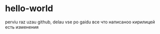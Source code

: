 # hello-world
perviu raz uzau github, delau vse po gaidu
все что написаноо кирилицей есть изменения
